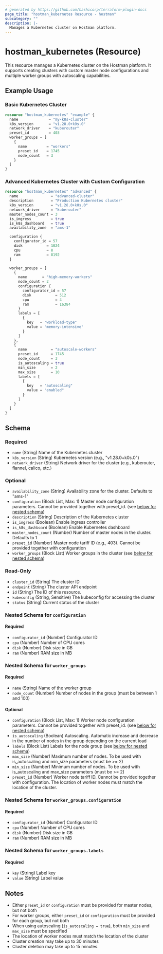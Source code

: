```yaml
---
# generated by https://github.com/hashicorp/terraform-plugin-docs
page_title: "hostman_kubernetes Resource - hostman"
subcategory: ""
description: |-
  Manages a Kubernetes cluster on Hostman platform.
---
```


# hostman_kubernetes (Resource)

This resource manages a Kubernetes cluster on the Hostman platform. It supports creating clusters with custom master node configurations and multiple worker groups with autoscaling capabilities.

## Example Usage

### Basic Kubernetes Cluster

```terraform
resource "hostman_kubernetes" "example" {
  name              = "my-k8s-cluster"
  k8s_version       = "v1.28.0+k0s.0"
  network_driver    = "kuberouter"
  preset_id         = 403
  worker_groups = [
    {
      name         = "workers"
      preset_id    = 1745
      node_count   = 3
    }
  ]
}
```

### Advanced Kubernetes Cluster with Custom Configuration

```terraform
resource "hostman_kubernetes" "advanced" {
  name               = "advanced-cluster"
  description        = "Production Kubernetes cluster"
  k8s_version        = "v1.28.0+k0s.0"
  network_driver     = "kuberouter"
  master_nodes_count = 3
  is_ingress         = true
  is_k8s_dashboard   = true
  availability_zone  = "ams-1"

  configuration {
    configurator_id = 57
    disk           = 1024
    cpu            = 8
    ram            = 8192
  }

  worker_groups = [
    {
      name       = "high-memory-workers"
      node_count = 2
      configuration {
        configurator_id = 57
        disk           = 512
        cpu            = 4
        ram            = 16384
      }
      labels = [
        {
          key   = "workload-type"
          value = "memory-intensive"
        }
      ]
    },
    {
      name           = "autoscale-workers"
      preset_id      = 1745
      node_count     = 3
      is_autoscaling = true
      min_size       = 2
      max_size       = 10
      labels = [
        {
          key   = "autoscaling"
          value = "enabled"
        }
      ]
    }
  ]
}
```

<!-- schema generated by tfplugindocs -->
## Schema

### Required

- `name` (String) Name of the Kubernetes cluster
- `k8s_version` (String) Kubernetes version (e.g., "v1.28.0+k0s.0")
- `network_driver` (String) Network driver for the cluster (e.g., kuberouter, flannel, calico, etc.)

### Optional

- `availability_zone` (String) Availability zone for the cluster. Defaults to "ams-1"
- `configuration` (Block List, Max: 1) Master node configuration parameters. Cannot be provided together with preset_id. (see [below for nested schema](#nestedblock--configuration))
- `description` (String) Description of the Kubernetes cluster
- `is_ingress` (Boolean) Enable ingress controller
- `is_k8s_dashboard` (Boolean) Enable Kubernetes dashboard
- `master_nodes_count` (Number) Number of master nodes in the cluster. Defaults to 1
- `preset_id` (Number) Master node tariff ID (e.g., 403). Cannot be provided together with configuration
- `worker_groups` (Block List) Worker groups in the cluster (see [below for nested schema](#nestedblock--worker_groups))

### Read-Only

- `cluster_id` (String) The cluster ID
- `endpoint` (String) The cluster API endpoint
- `id` (String) The ID of this resource.
- `kubeconfig` (String, Sensitive) The kubeconfig for accessing the cluster
- `status` (String) Current status of the cluster

<a id="nestedblock--configuration"></a>
### Nested Schema for `configuration`

#### Required

- `configurator_id` (Number) Configurator ID
- `cpu` (Number) Number of CPU cores
- `disk` (Number) Disk size in GB
- `ram` (Number) RAM size in MB

<a id="nestedblock--worker_groups"></a>
### Nested Schema for `worker_groups`

#### Required

- `name` (String) Name of the worker group
- `node_count` (Number) Number of nodes in the group (must be between 1 and 100)

#### Optional

- `configuration` (Block List, Max: 1) Worker node configuration parameters. Cannot be provided together with preset_id. (see [below for nested schema](#nestedblock--worker_groups--configuration))
- `is_autoscaling` (Boolean) Autoscaling. Automatic increase and decrease in the number of nodes in the group depending on the current load
- `labels` (Block List) Labels for the node group (see [below for nested schema](#nestedblock--worker_groups--labels))
- `max_size` (Number) Maximum number of nodes. To be used with is_autoscaling and min_size parameters (must be >= 2)
- `min_size` (Number) Minimum number of nodes. To be used with is_autoscaling and max_size parameters (must be >= 2)
- `preset_id` (Number) Worker node tariff ID. Cannot be provided together with configuration. The location of worker nodes must match the location of the cluster.

<a id="nestedblock--worker_groups--configuration"></a>
### Nested Schema for `worker_groups.configuration`

#### Required

- `configurator_id` (Number) Configurator ID
- `cpu` (Number) Number of CPU cores
- `disk` (Number) Disk size in GB
- `ram` (Number) RAM size in MB

<a id="nestedblock--worker_groups--labels"></a>
### Nested Schema for `worker_groups.labels`

#### Required

- `key` (String) Label key
- `value` (String) Label value

## Notes

- Either `preset_id` or `configuration` must be provided for master nodes, but not both
- For worker groups, either `preset_id` or `configuration` must be provided for each group, but not both
- When using autoscaling (`is_autoscaling = true`), both `min_size` and `max_size` must be specified
- The location of worker nodes must match the location of the cluster
- Cluster creation may take up to 30 minutes
- Cluster deletion may take up to 15 minutes